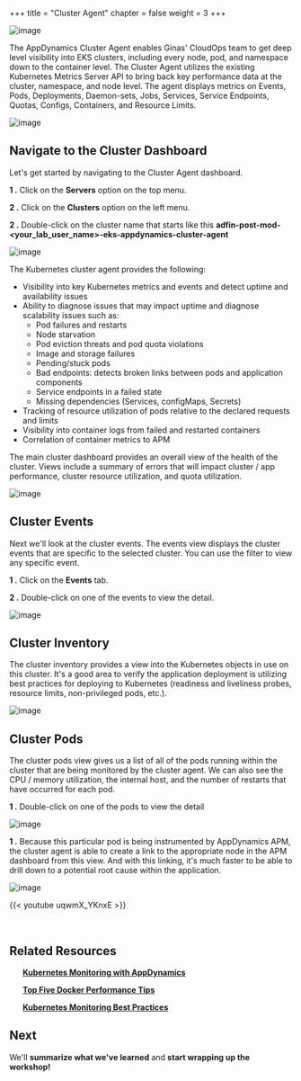 +++
title = "Cluster Agent"
chapter = false
weight = 3
+++

![image](/images/operate/ad_team_cloudops.png)

The AppDynamics Cluster Agent enables Ginas' CloudOps team to get deep level visibility into EKS clusters, including every node, pod, and namespace down to the container level. The Cluster Agent utilizes the existing Kubernetes Metrics Server API to bring back key performance data at the cluster, namespace, and node level. The agent displays metrics on Events, Pods, Deployments, Daemon-sets, Jobs, Services, Service Endpoints, Quotas, Configs, Containers, and Resource Limits.
 

![image](/images/operate/cluster_agent_arch.png)


## Navigate to the Cluster Dashboard

Let's get started by navigating to the Cluster Agent dashboard.

**1 .**  Click on the **Servers** option on the top menu.

**2 .**  Click on the **Clusters** option on the left menu.

**2 .**  Double-click on the cluster name that starts like this **adfin-post-mod-&lt;your_lab_user_name&gt;-eks-appdynamics-cluster-agent**

![image](/images/operate/cluster_agent_00.png)

The Kubernetes cluster agent provides the following:

- Visibility into key Kubernetes metrics and events and detect uptime and availability issues
- Ability to diagnose issues that may impact uptime and diagnose scalability issues such as: 
  - Pod failures and restarts
  - Node starvation
  - Pod eviction threats and pod quota violations
  - Image and storage failures
  - Pending/stuck pods
  - Bad endpoints: detects broken links between pods and application components
  - Service endpoints in a failed state
  - Missing dependencies (Services, configMaps, Secrets)
- Tracking of resource utilization of pods relative to the declared requests and limits
- Visibility into container logs from failed and restarted containers
- Correlation of container metrics to APM 

The main cluster dashboard provides an overall view of the health of the cluster. Views include a summary of errors that will impact cluster / app performance, cluster resource utilization, and quota utilization.

![image](/images/operate/cluster_agent_01.png)

## Cluster Events

Next we'll look at the cluster events.  The events view displays the cluster events that are specific to the selected cluster. You can use the filter to view any specific event.

**1 .**  Click on the **Events** tab.

**2 .**  Double-click on one of the events to view the detail.

![image](/images/operate/cluster_agent_02.png)

## Cluster Inventory

The cluster inventory provides a view into the Kubernetes objects in use on this cluster. It's a good area to verify the application deployment is utilizing best practices for deploying to Kubernetes (readiness and liveliness probes, resource limits, non-privileged pods, etc.).

![image](/images/operate/cluster_agent_03.png)


## Cluster Pods

The cluster pods view gives us a list of all of the pods running within the cluster that are being monitored by the cluster agent. We can also see the CPU / memory utilization, the internal host, and the number of restarts that have occurred for each pod.

**1 .**  Double-click on one of the pods to view the detail

![image](/images/operate/cluster_agent_04.png)


**1 .**  Because this particular pod is being instrumented by AppDynamics APM, the cluster agent is able to create a link to the appropriate node in the APM dashboard from this view. And with this linking, it's much faster to be able to drill down to a potential root cause within the application.

![image](/images/operate/cluster_agent_05.png)


{{< youtube uqwmX_YKnxE >}}

<br>

## Related Resources


&nbsp;&nbsp;&nbsp;&nbsp;<span style="color: #4e3eb1;"><i class='fas fa-certificate'></i></span>&nbsp; <a href="https://www.appdynamics.com/blog/product/kubernetes-monitoring-with-appdynamics/" target="_blank">**Kubernetes Monitoring with AppDynamics**</a> 


&nbsp;&nbsp;&nbsp;&nbsp;<span style="color: #4e3eb1;"><i class='fas fa-certificate'></i></span>&nbsp; <a href="https://www.appdynamics.com/lp/top-five-docker-performance-tips/" target="_blank">**Top Five Docker Performance Tips**</a> 


&nbsp;&nbsp;&nbsp;&nbsp;<span style="color: #4e3eb1;"><i class='fas fa-certificate'></i></span>&nbsp; <a href="https://www.appdynamics.com/solutions/cloud/cloud-monitoring/kubernetes-monitoring/how-to-monitor-kubernetes-best-practices" target="_blank">**Kubernetes Monitoring Best Practices**</a>


## Next <i class='fas fa-cog fa-spin'></i>

We'll **summarize what we've learned** and **start wrapping up the workshop!** 

<!---
In the next section we'll look at how **AppDynamics offers enterprise-grade** performance **cloud monitoring and analytics tools** to bolster business results **in your journey to cloud native**.
-->

<!---
{{% notice warning %}}
The Cloud9 workspace should be built by an IAM user with Administrator privileges,
not the root account user. Please ensure you are logged in as an IAM user, not the root
account user.
{{% /notice %}}
-->

<!---
{{% notice info %}}
This workshop was designed to run in the **Oregon (us-west-2)** region. **Please don't
run in any other region.** Future versions of this workshop will expand region availability,
and this message will be removed.
{{% /notice %}}
-->

<!---
{{% notice tip %}}
Ad blockers, javascript disablers, and tracking blockers should be disabled for
the cloud9 domain, or connecting to the workspace might be impacted.
Cloud9 requires third-party-cookies. You can whitelist the [specific domains]( https://docs.aws.amazon.com/cloud9/latest/user-guide/troubleshooting.html#troubleshooting-env-loading).
{{% /notice %}}
-->



